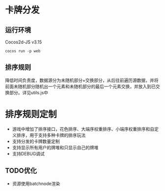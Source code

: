 # 卡牌分发

## 运行环境
Cocos2d-JS v3.15  

```
cocos run -p web
```

## 排序规则
降低时间负责度，数据源分为未随机部分+交换部分，从后往前遍历源数据，并将前面未随机部分随机出一个元素和未随机部分的最后一个元素交换，并放入到已交换部分。详见utils.js中

# 排序规则定制
- 游戏中增加了排序接口，花色排序、大端序权重排序、小端序权重排序和自定义排序，用于支持多种卡牌的排序玩法
- 支持分发的卡牌数量定制
- 支持显示所有用户的牌堆和只显示自己的牌堆
- 支持DEBUG调试

## TODO优化
- 资源使用batchnode渲染
